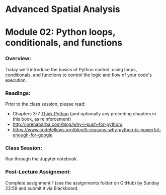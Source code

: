 # Advanced Spatial Analysis
# Module 02: Python loops, conditionals, and functions

### Overview:

Today we'll introduce the basics of Python control: using loops, conditionals, and functions to control the logic and flow of your code's execution.

### Readings:

Prior to the class session, please read:

  - Chapters 3-7 [Think Python](http://www.greenteapress.com/thinkpython/) (and optionally any preceding chapters in this book, as reinforcement)
  - http://lorenabarba.com/blog/why-i-push-for-python/
  - https://www.codefellows.org/blog/5-reasons-why-python-is-powerful-enough-for-google

### Class Session:

Run through the Jupyter notebook.

### Post-Lecture Assignment:

Complete assignment 1 (see the assignments folder on GitHub) by Sunday 23:59 and submit it via Blackboard.